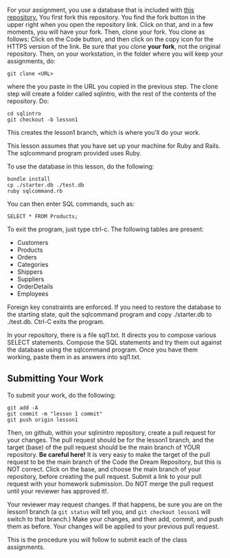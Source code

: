 For your assignment, you use a database that is included with [this repository.](https://github.com/Code-the-Dream-School/sqlintro)  You first fork this repository.  You find the fork button in the upper right when you open the repository link.  Click on that, and in a few moments, you will have your fork.  Then, clone your fork.  You clone as follows: Click on the Code button, and then click on the copy icon for the HTTPS version of the link.  Be sure that you clone **your fork**, not the original repository.  Then, on your workstation, in the folder where you will keep your assignments, do:

```
git clone <URL>
```
where the you paste in the URL you copied in the previous step. The clone step will create a folder called sqlintro, with the rest of the contents of the repository.  Do:
```
cd sqlintro
git checkout -b lesson1
```
This creates the lesson1 branch, which is where you'll do your work.

This lesson assumes that you have set up your machine for Ruby and Rails.  The sqlcommand program provided uses Ruby.

To use the database in this lesson, do the following:
```
bundle install
cp ./starter.db ./test.db
ruby sqlcommand.rb
```
You can then enter SQL commands, such as:
```
SELECT * FROM Products;
```
To exit the program, just type ctrl-c.  The following tables are present:

- Customers
- Products
- Orders
- Categories
- Shippers
- Suppliers
- OrderDetails
- Employees

Foreign key constraints are enforced.  If you need to restore the database
to the starting state, quit the sqlcommand program and copy ./starter.db to
./test.db. Ctrl-C exits the program.

In your repository, there is a file sql1.txt.  It directs you to compose various SELECT statements.  Compose the SQL statements and try them out against the database using the sqlcommand program.   Once you have them
working, paste them in as answers into sql1.txt.

## Submitting Your Work

To submit your work, do the following:
```
git add -A
git commit -m "lesson 1 commit"
git push origin lesson1
```
Then, on github, within your sqlinintro repository, create a pull request for your changes.  The pull request should be for the lesson1 branch, and the target (base) of the pull request should be the main branch of YOUR repository.  **Be careful here!** It is very easy to make the target of the pull request to be the main branch of the Code the Dream Repository, but this is NOT correct.  Click on the base, and choose the main branch of your repository, before creating the pull request.  Submit a link to your pull request with your homework submission.  Do NOT merge the pull request until your reviewer has approved it!.

Your reviewer may request changes.  If that happens, be sure you are on the lesson1 branch (a ```git status``` will tell you, and ```git checkout lesson1``` will switch to that branch.)  Make your changes, and then add, commit, and push them as before.  Your changes will be applied to your previous pull request.

This is the procedure you will follow to submit each of the class assignments.